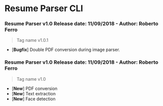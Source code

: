 # Resume Parser CLI

### Resume Parser v1.0 Release date: 11/09/2018 - Author: Roberto Ferro
> Tag name v1.0.1
* [__Bugfix__] Double PDF conversion during image parser.

### Resume Parser v1.0 Release date: 11/09/2018 - Author: Roberto Ferro
> Tag name v1.0
* [__New__] PDF conversion
* [__New__] Text extraction
* [__New__] Face detection 
